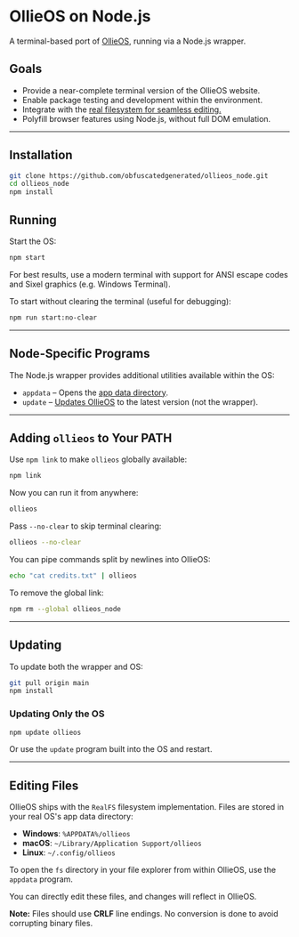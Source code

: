 # OllieOS on Node.js

A terminal-based port of [OllieOS](https://github.com/obfuscatedgenerated/obfuscatedgenerated.github.io), running via a Node.js wrapper.

## Goals

- Provide a near-complete terminal version of the OllieOS website.
- Enable package testing and development within the environment.
- Integrate with the [real filesystem for seamless editing.](#editing-files)
- Polyfill browser features using Node.js, without full DOM emulation.

---

## Installation

```bash
git clone https://github.com/obfuscatedgenerated/ollieos_node.git
cd ollieos_node
npm install
```

## Running

Start the OS:

```bash
npm start
```

For best results, use a modern terminal with support for ANSI escape codes and Sixel graphics (e.g. Windows Terminal).

To start without clearing the terminal (useful for debugging):

```bash
npm run start:no-clear
```

---

## Node-Specific Programs

The Node.js wrapper provides additional utilities available within the OS:

- `appdata` – Opens the [app data directory](#editing-files).
- `update` – [Updates OllieOS](#updating-only-the-os) to the latest version (not the wrapper).

---

## Adding `ollieos` to Your PATH

Use `npm link` to make `ollieos` globally available:

```bash
npm link
```

Now you can run it from anywhere:

```bash
ollieos
```

Pass `--no-clear` to skip terminal clearing:

```bash
ollieos --no-clear
```

You can pipe commands split by newlines into OllieOS:

```bash
echo "cat credits.txt" | ollieos
```

To remove the global link:

```bash
npm rm --global ollieos_node
```

---

## Updating

To update both the wrapper and OS:

```bash
git pull origin main
npm install
```

### Updating Only the OS

```bash
npm update ollieos
```

Or use the `update` program built into the OS and restart.

---

## Editing Files

OllieOS ships with the `RealFS` filesystem implementation. Files are stored in your real OS's app data directory:

- **Windows**: `%APPDATA%/ollieos`
- **macOS**: `~/Library/Application Support/ollieos`
- **Linux**: `~/.config/ollieos`

To open the `fs` directory in your file explorer from within OllieOS, use the `appdata` program.

You can directly edit these files, and changes will reflect in OllieOS.

**Note:** Files should use **CRLF** line endings. No conversion is done to avoid corrupting binary files.
